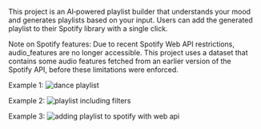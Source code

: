 This project is an AI‑powered playlist builder that understands your mood and generates playlists based on your input. Users can add the generated playlist to their Spotify library with a single click.

Note on Spotify features:
Due to recent Spotify Web API restrictions, audio_features are no longer accessible.
This project uses a dataset that contains some audio features fetched from an earlier version of the Spotify API, before these limitations were enforced.

Example 1:
![dance playlist](https://github.com/user-attachments/assets/99eecde5-1acd-43b5-a88b-fb92db166e61)

Example 2:
![playlist including filters](https://github.com/user-attachments/assets/a5a36a4e-5c06-4633-a516-6696b28eae22)

Example 3:
![adding playlist to spotify with web api](https://github.com/user-attachments/assets/c80e38ac-36d9-49a4-878d-4015270272b5)


